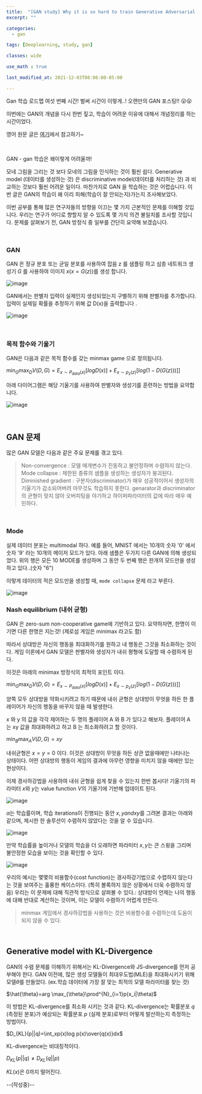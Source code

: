 ```yaml
---
title:  "[GAN study] Why it is so hard to train Generative Adversarial Networks!"
excerpt: ""

categories:
  - gan

tags: [Deeplearning, study, gan]

classes: wide

use_math : true

last_modified_at: 2021-12-03T08:06:00-05:00

---
```


Gan 학습 로드맵 여섯 번째 시간! 벌써 시간이 이렇게..! 오랜만의 GAN 포스팅!! 😮😮

이번에는 GAN의 개념을 다시 한번 짚고, 학습이 어려운 이유에 대해서 개념정리를 하는 시간이었다. 

영어 원문 글은 [여기](https://jonathan-hui.medium.com/gan-why-it-is-so-hard-to-train-generative-advisory-networks-819a86b3750b)에서 참고하기~


<br>

GAN - gan 학습은 왜이렇게 어려울까!

모네 그림을 그리는 것 보다 모네의 그림을 인식하는 것이 훨씬 쉽다. Generative model (데이터를 생성하는 것) 은 discriminative model(데이터를 처리하는 것)
과 비교하는 것보다 훨씬 어려운 일이다. 마찬가지로 GAN 을 학습하는 것은 어렵습니다. 이번 글은 GAN의 학습이 왜 이리 피해(학습이 잘 안되는지)가는지 조사해보았다.

이번 공부를 통해 많은 연구자들의 방향을 이끄는 몇 가지 근본적인 문제를 이해할 것입니다. 우리는 연구가 어디로 향할지 알 수 있도록 몇 가지 의견 불일치를 조사할 것입니다.
문제를 살펴보기 전, GAN 방정식 중 일부를 간단히 요약해 보겠습니다.

<br>

### GAN

GAN 은 정규 분포 또는 균일 분포를 사용하여 잡음 z 를 샘플링 하고 심층 네트워크 생성기 $G$ 를 사용하여 이미지 $x(x=G(z))$를 생성 합니다.

![image](https://user-images.githubusercontent.com/53431568/145149170-77bc65bb-3007-4d70-b1e6-effb20b51753.png)

GAN에서는 판별자 입력이 실제인지 생성되었는지 구별하기 위해 판별자를 추가합니다. 입력이 실제일 확률을 추정하기 위해 값 D(x)을 출력합니다 .

![image](https://user-images.githubusercontent.com/53431568/145149471-7347262c-0899-42e3-831d-3a7109bc6846.png)



<br>

### 목적 함수와 기울기

GAN은 다음과 같은 목적 함수를 갖는 minmax game 으로 정의됩니다.

$\displaystyle \min_{G} \max_{D}V(D,G)=E_{x\sim P_{data}(x)}[logD(x)]+ E_{x\sim p_{z}(z)}[log(1-D(G(z)))]]$


아래 다이어그램은 해당 기울기를 사용하여 판별자와 생성기를 훈련하는 방법을 요약합니다.

![image](https://user-images.githubusercontent.com/53431568/145149663-dfabfb09-9ae2-44fb-bac0-8dbad0e9a7a0.png)

<br>

## GAN 문제

많은 GAN 모델은 다음과 같은 주요 문제를 겪고 있다.

> Non-convergence : 모델 매개변수가 진동하고 불안정하며 수렴하지 않는다.
> Mode collapse : 제한된 종류의 샘플을 생성하는 생성자가 붕괴된다.
> Diminished gradient : 구분자(discriminator)가 매우 성공적이어서 생성자의 기울기가 감소되어버려 아무것도 학습하지 못한다.
> genarator과 discriminator의 균형이 맞지 않아 오버피팅을 야기하고 하이퍼파라미터의 값에 따라 매우 예민하다.

<br>

### Mode

실제 데이터 분포는 multimodal 하다. 예를 들어, MNIST 에서는 10개의 숫자 '0' 에서 숫자 '9' 라는 10개의 메이저 모드가 있다.
아래 샘플은 두가지 다른 GAN에 의해 생성되었다. 위의 행은 모든 10 MODE를 생성하며 그 동안 두 번째 행은 한개의 모드만을 생성하고 있다..(숫자 "6")

이렇게 데이터의 적은 모드만을 생성할 때, `mode collapse` 문제 라고 부른다. 

![image](https://user-images.githubusercontent.com/53431568/145149914-309ba7a3-bf97-45ee-abae-b742c2bcad1b.png)


### Nash equilibrium (내쉬 균형)

GAN 은 zero-sum non-cooperative game에 기반하고 있다. 요약하자면, 한명이 이기면 다른 한명은 지는것! (제로섬 게임은 minimax 라고도 함) 

따라서 상대방은 자신의 행동을 최대화하기를 원하고 내 행동은 그것을 최소화하는 것이다. 게임 이론에서 GAN 모델은 판별자와 생성자가 내쉬 평형에 도달할 때 수렴하게 된다.

이것은 아래의 minimax 방정식의 최적의 포인트 이다.

$\displaystyle \min_{G} \max_{D}V(D,G)=E_{x\sim P_{data}(x)}[logD(x)]+ E_{x\sim p_{z}(z)}[log(1-D(G(z)))]]$

양쪽 모두 상대방을 약화시키려고 하기 때문에 내쉬 균형은 상대방이 무엇을 하든 한 플레이어가 자신의 행동을 바꾸지 않을 때 발생한다.

x 와 y 의 값을 각각 제어하는 두 명의 플레이어 A 와 B 가 있다고 해보자. 플레이어 A 는 xy 값을 최대화하려고 하고 B 는 최소화하려고 할 것이다. 

$\displaystyle \min_{B} \max_{A}V(D,G)=xy$


내쉬균형은 $x=y=0$ 이다. 이것은 상대방이 무엇을 하든 상관 없을때에만 나타나는 상태이다. 어떤 상대방의 행동이 게임의 결과에 아무런 영향을 미치지 않을 때에만 있는 현상이다.

이제 경사하강법을 사용하여 내쉬 균형을 쉽게 찾을 수 있는지 한번 봅시다! 기울기의 파라미터 $x$와 $y$는 value function $V$의 기울기에 기반해 업데이트 된다.

![image](https://user-images.githubusercontent.com/53431568/145150792-5d0295ff-6e67-4dfe-971e-484589d6152a.png)

$\alpha$는 학습률이며, 학습 iterations이 진행되는 동안 $x,y and xy$를 그려본 결과는 아래와 같으며, 제시한 한 솔루션이 수렴하지 않았다는 것을 알 수 있습니다.

![image](https://user-images.githubusercontent.com/53431568/145150942-d3569496-9522-45d2-8395-bccf1e97de6d.png)


만약 학습률을 높이거나 모델의 학습을 더 오래하면 파라미터 $x,y$는 큰 스윙을 그리며 불안정한 모습을 보이는 것을 확인할 수 있다.

![image](https://user-images.githubusercontent.com/53431568/145150957-02e651ad-1c5b-4af4-b99d-e0e530d95cea.png)

우리의 예시는 몇몇의 비용함수(cost function)는 경사하강기법으로 수렵하지 않는다는 것을 보여주는 훌륭한 케이스이다. (특히 볼록하지 않은 상황에서 더욱 수렴하지 않음)
우리는 이 문제에 대해 직관적 방식으로 살펴볼 수 있다.: 상대방이 언제는 나의 행동에 대해 반대로 계산하는 것이며, 이는 모델이 수렴하기 어렵게 만든다.

> minmax 게임에서 경사하강법을 사용하는 것은 비용함수를 수렴하는데 도움이 되지 않을 수 있다.


<br>

## Generative model with KL-Divergence
GAN의 수렴 문제를 이해하기 위해서는 KL-Divergence와 JS-divergence를 먼저 공부해야 한다. GAN 이전에, 많은 생성 모델들이 최대우도법(MLE)을 최대화시키기 위해 모델$\theta$를 만들었다. (ex.학습 데이터에 가장 잘 맞는 최적의 모델 파라미터를 찾는 것)

$\hat{\theta}=arg \max_{\theta}\prod^{N}_{i=1}p(x_i|\theta)$

이 방법은 KL-divergence를 최소화 시키는 것과 같다. KL-divergence는 확률분포 $q$ (측정된 분포)가 예상되는 확률분포 $p$ (실제 분포)로부터 어떻게 발산하는지 측정하는 방법이다. 

$D_{KL}(p||q)=\int_xp(x)log p(x)\over{q(x)}dx$

KL-divergence는 비대칭적이다.

$D_{KL}(p||q) \neq D_{KL}(q||p)$

$KL(x)$은 0까지 떨어진다. 


--(작성중)--
